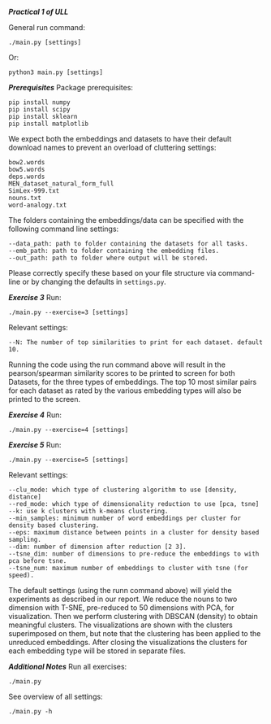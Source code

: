 ***Practical 1 of ULL***

General run command:
```
./main.py [settings]
```
Or:
```
python3 main.py [settings]
```

***Prerequisites***
Package prerequisites:
```
pip install numpy
pip install scipy
pip install sklearn
pip install matplotlib
```

We expect both the embeddings and datasets to have their default download names to prevent an overload of cluttering settings:
```
bow2.words
bow5.words
deps.words
MEN_dataset_natural_form_full
SimLex-999.txt
nouns.txt
word-analogy.txt
```
The folders containing the embeddings/data can be specified with the following command line settings:
```
--data_path: path to folder containing the datasets for all tasks.
--emb_path: path to folder containing the embedding files.
--out_path: path to folder where output will be stored.
```
Please correctly specify these based on your file structure via command-line or by changing the defaults in ```settings.py```.

***Exercise 3***
Run:
```
./main.py --exercise=3 [settings]
```
Relevant settings:
```
--N: The number of top similarities to print for each dataset. default 10.
```
Running the code using the run command above will result in the pearson/spearman similarity scores to be printed to screen for both Datasets, for the three types of embeddings. The top 10 most similar pairs for each dataset as rated by the various embedding types will also be printed to the screen.

***Exercise 4***
Run:
```
./main.py --exercise=4 [settings]
```

***Exercise 5***
Run:
```
./main.py --exercise=5 [settings]
```
Relevant settings:
```
--clu_mode: which type of clustering algorithm to use [density, distance]
--red_mode: which type of dimensionality reduction to use [pca, tsne]
--k: use k clusters with k-means clustering.
--min_samples: minimum number of word embeddings per cluster for density based clustering.
--eps: maximum distance between points in a cluster for density based sampling.
--dim: number of dimension after reduction [2 3].
--tsne_dim: number of dimensions to pre-reduce the embeddings to with pca before tsne.
--tsne_num: maximum number of embeddings to cluster with tsne (for speed).
```
The default settings (using the runn command above) will yield the experiments as described in our report. We reduce the nouns to two dimension with T-SNE, pre-reduced to 50 dimensions with PCA, for visualization. Then we perform clustering with DBSCAN (density) to obtain meaningful clusters. The visualizations are shown with the clusters superimposed on them, but note that the clustering has been applied to the unreduced embeddings. After closing the visualizations the clusters for each embedding type will be stored in separate files.

***Additional Notes***
Run all exercises:
```
./main.py
```

See overview of all settings:
```
./main.py -h
```

